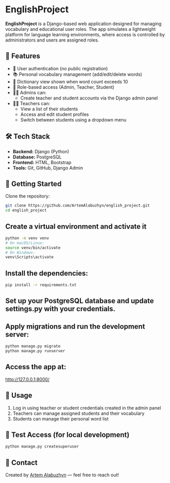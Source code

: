 # EnglishProject

**EnglishProject** is a Django-based web application designed for managing vocabulary and educational user roles. The app simulates a lightweight platform for language learning environments, where access is controlled by administrators and users are assigned roles.

## 🔧 Features

- 🔐 User authentication (no public registration)
- 📚 Personal vocabulary management (add/edit/delete words)
- 📖 Dictionary view shown when word count exceeds 10
- 👥 Role-based access (Admin, Teacher, Student)
- 🧑‍🏫 Admins can:
  - Create teacher and student accounts via the Django admin panel
- 🧑‍🎓 Teachers can:
  - View a list of their students
  - Access and edit student profiles
  - Switch between students using a dropdown menu

## 🛠️ Tech Stack

- **Backend:** Django (Python)
- **Database:** PostgreSQL
- **Frontend:** HTML, Bootstrap
- **Tools:** Git, GitHub, Django Admin

## 🚀 Getting Started

Clone the repository:

```bash
git clone https://github.com/ArtemAlabuzhyn/english_project.git
cd english_project
```


## Create a virtual environment and activate it

```bash
python -m venv venv
# On macOS/Linux:
source venv/bin/activate
# On Windows:
venv\Scripts\activate
```



## Install the dependencies:
```bash
pip install -r requirements.txt
```

## Set up your PostgreSQL database and update settings.py with your credentials.

## Apply migrations and run the development server:
```bash
python manage.py migrate
python manage.py runserver
```

## Access the app at:
http://127.0.0.1:8000/

## 🧪 Usage
1. Log in using teacher or student credentials created in the admin panel
2. Teachers can manage assigned students and their vocabulary
3. Students can manage their personal word list

## 🔐 Test Access (for local development)

```bash
python manage.py createsuperuser
```

## 📩 Contact
Created by [Artem Alabuzhyn](mailto:artem.alabuzhyn.dev@gmail.com) — feel free to reach out!

